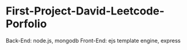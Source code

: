 # First-Project-David-Leetcode-Porfolio
Back-End: node.js, mongodb
Front-End:  ejs template engine, express
